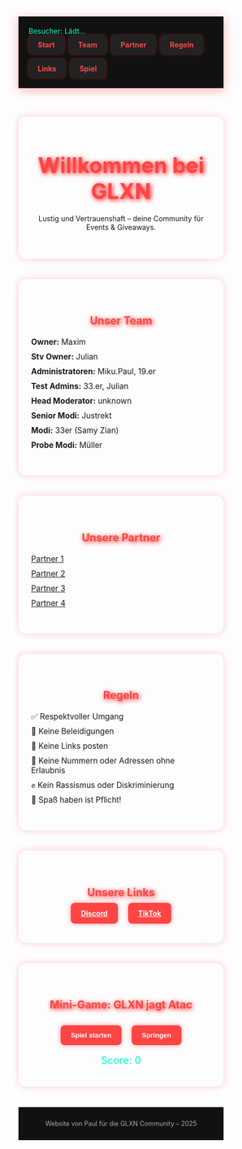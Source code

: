 <!DOCTYPE html>
<html lang="de">
<head>
  <meta charset="UTF-8" />
  <meta name="viewport" content="width=device-width, initial-scale=1" />
  <title>GLXN Community</title>
  <link href="https://fonts.googleapis.com/css2?family=Orbitron:wght@600&display=swap" rel="stylesheet">
  <style>
    * {
      box-sizing: border-box;
    }

    body {
      margin: 0;
      font-family: 'Orbitron', sans-serif;
      background: linear-gradient(120deg, #0f0f0f, #1a1a1a);
      color: #fff;
    }

    header {
      background-color: #111;
      padding: 20px;
      display: flex;
      justify-content: space-between;
      align-items: center;
      flex-wrap: wrap;
      box-shadow: 0 4px 20px rgba(255, 0, 0, 0.3);
    }

    .counter {
      color: #00ffcc;
      font-size: 1em;
    }

    .nav {
      display: flex;
      flex-wrap: wrap;
      gap: 10px;
    }

    .nav a {
      background-color: #222;
      color: #ff4444;
      padding: 10px 18px;
      border-radius: 6px;
      text-decoration: none;
      font-weight: bold;
      transition: 0.3s ease;
      box-shadow: 0 0 6px rgba(255, 68, 68, 0.4);
    }

    .nav a:hover {
      background-color: #ff4444;
      color: #fff;
      box-shadow: 0 0 10px #ff4444;
    }

    .section {
      padding: 40px 25px;
      max-width: 900px;
      margin: 40px auto;
      background: rgba(255, 255, 255, 0.05);
      border-radius: 15px;
      box-shadow: 0 0 15px rgba(255, 0, 0, 0.2);
    }

    h1, h2 {
      color: #ff4444;
      text-align: center;
      margin-bottom: 20px;
      text-shadow: 2px 2px 10px #ff0000;
    }

    h1 {
      font-size: 3em;
      margin-top: 30px;
    }

    ul {
      list-style: none;
      padding: 0;
      margin: 0;
    }

    li {
      margin: 10px 0;
      font-size: 1.1em;
    }

    .btn {
      padding: 12px 20px;
      background-color: #ff4444;
      color: #fff;
      border: none;
      border-radius: 8px;
      font-weight: bold;
      cursor: pointer;
      margin: 8px;
      transition: 0.3s ease;
      box-shadow: 0 0 10px rgba(255, 68, 68, 0.5);
    }

    .btn:hover {
      background-color: #cc0000;
      box-shadow: 0 0 15px #ff4444;
    }

    #gameCanvas {
      display: none;
      background-color: #000;
      margin: 20px auto;
      border: 3px solid #ff0000;
    }

    #scoreDisplay {
      text-align: center;
      font-size: 20px;
      color: #00ffcc;
      margin-top: 10px;
    }

    footer {
      text-align: center;
      padding: 25px;
      color: #aaa;
      background-color: #111;
      font-size: 0.9em;
    }

    .btn-group {
      text-align: center;
      margin-bottom: 10px;
    }
  </style>
</head>
<body>

  <header>
    <div class="counter">Besucher: <span id="counterValue">Lädt...</span></div>
    <nav class="nav">
      <a href="#home">Start</a>
      <a href="#team">Team</a>
      <a href="#partner">Partner</a>
      <a href="#regeln">Regeln</a>
      <a href="#links">Links</a>
      <a href="#spiel">Spiel</a>
    </nav>
  </header>

  <div id="home" class="section">
    <h1>Willkommen bei GLXN</h1>
    <p style="text-align:center;">Lustig und Vertrauenshaft – deine Community für Events & Giveaways.</p>
  </div>

  <div id="team" class="section">
    <h2>Unser Team</h2>
    <ul>
      <li><strong>Owner:</strong> Maxim</li>
      <li><strong>Stv Owner:</strong> Julian</li>
      <li><strong>Administratoren:</strong> Miku.Paul, 19.er</li>
      <li><strong>Test Admins:</strong> 33.er, Julian</li>
      <li><strong>Head Moderator:</strong> unknown</li>
      <li><strong>Senior Modi:</strong> Justrekt</li>
      <li><strong>Modi:</strong> 33er (Samy Zian)</li>
      <li><strong>Probe Modi:</strong> Müller</li>
    </ul>
  </div>

  <div id="partner" class="section">
    <h2>Unsere Partner</h2>
    <ul>
      <li><a href="https://discord.gg/zmtlabs" target="_blank">Partner 1</a></li>
      <li><a href="https://discord.gg/SZRmRXBJdw" target="_blank">Partner 2</a></li>
      <li><a href="https://discord.gg/g4cgu9jUPr" target="_blank">Partner 3</a></li>
      <li><a href="https://discord.gg/9CEbXnxf" target="_blank">Partner 4</a></li>
    </ul>
  </div>

  <div id="regeln" class="section">
    <h2>Regeln</h2>
    <ul>
      <li>✅ Respektvoller Umgang</li>
      <li>🚫 Keine Beleidigungen</li>
      <li>🔗 Keine Links posten</li>
      <li>📵 Keine Nummern oder Adressen ohne Erlaubnis</li>
      <li>✊ Kein Rassismus oder Diskriminierung</li>
      <li>🎉 Spaß haben ist Pflicht!</li>
    </ul>
  </div>

  <div id="links" class="section">
    <h2>Unsere Links</h2>
    <div class="btn-group">
      <a href="https://discord.gg/glxn" class="btn" target="_blank">Discord</a>
      <a href="https://www.tiktok.com/@glxn.community" class="btn" target="_blank">TikTok</a>
    </div>
  </div>

  <div id="spiel" class="section">
    <h2>Mini-Game: GLXN jagt Atac</h2>
    <div class="btn-group">
      <button class="btn" onclick="startGame()">Spiel starten</button>
      <button class="btn" onclick="jump()">Springen</button>
    </div>
    <div id="scoreDisplay">Score: 0</div>
    <canvas id="gameCanvas" width="800" height="200"></canvas>
  </div>

  <footer>
    Website von Paul für die GLXN Community – 2025
  </footer>

  <script>
    // Besucherzähler
    fetch('https://api.countapi.xyz/hit/glxn-website-123/visits')
      .then(res => res.json())
      .then(data => document.getElementById('counterValue').textContent = data.value)
      .catch(() => document.getElementById('counterValue').textContent = "nicht verfügbar");

    // Game Variablen
    const canvas = document.getElementById("gameCanvas");
    const ctx = canvas.getContext("2d");

    const bombImage = new Image(); bombImage.src = "https://i.imgur.com/3wLt9i2.png";
    const atacImage = new Image(); atacImage.src = "https://i.imgur.com/k2lxMns.png";
    const poopImage = new Image(); poopImage.src = "https://i.imgur.com/0M7z3Xv.png";

    const jumpSound = new Audio("https://actions.google.com/sounds/v1/cartoon/slide_whistle_to_drum.ogg");
    const hitSound = new Audio("https://actions.google.com/sounds/v1/cartoon/clang_and_wobble.ogg");
    const nukeSound = new Audio("https://actions.google.com/sounds/v1/alarms/nuclear_alarm.ogg");

    let bomb, atac, poops = [], gravity = 0.6, jumpStrength = -12, isJumping = false;
    let score = 0, gameLoop, scoreInterval, poopSpawner;

    function resetGame() {
      bomb = { x: 50, y: 150, width: 30, height: 30, velocityY: 0 };
      atac = { x: 800, y: 150, width: 30, height: 30 };
      poops = [];
      isJumping = false;
      score = 0;
      document.getElementById("scoreDisplay").textContent = "Score: 0";
    }

    function startGame() {
      canvas.style.display = "block";
      resetGame();
      clearInterval(gameLoop);
      clearInterval(scoreInterval);
      clearInterval(poopSpawner);

      gameLoop = setInterval(updateGame, 20);
      scoreInterval = setInterval(() => {
        score++;
        document.getElementById("scoreDisplay").textContent = "Score: " + score;
      }, 500);
      poopSpawner = setInterval(() => {
        poops.push({ x: 800, y: 165, width: 25, height: 15 });
      }, 1500);
    }

    function jump() {
      if (!isJumping) {
        bomb.velocityY = jumpStrength;
        isJumping = true;
        jumpSound.play();
      }
    }

    document.addEventListener("keydown", e => {
      if (e.code === "Space") jump();
    });

    canvas.addEventListener("click", () => jump()); // Touch/Click Support

    function updateGame() {
      ctx.clearRect(0, 0, canvas.width, canvas.height);
      bomb.velocityY += gravity;
      bomb.y += bomb.velocityY;
      if (bomb.y >= 150) {
        bomb.y = 150;
        isJumping = false;
      }

      atac.x -= 5;
      if (atac.x < -30) atac.x = 800;

      poops.forEach(p => p.x -= 6);
      poops = poops.filter(p => p.x > -30);

      ctx.drawImage(bombImage, bomb.x, bomb.y, bomb.width, bomb.height);
      ctx.drawImage(atacImage, atac.x, atac.y, atac.width, atac.height);
      poops.forEach(p => ctx.drawImage(poopImage, p.x, p.y, p.width, p.height));

      for (let p of poops) {
        if (checkCollision(bomb, p)) {
          hitSound.play();
          endGame("💩 Kackhaufen getroffen!");
          return;
        }
      }

      if (checkCollision(bomb, atac)) {
        nukeSound.play();
        endGame("💥 GENUKED BYE GLXN!");
      }
    }

    function checkCollision(a, b) {
      return (
        a.x < b.x + b.width &&
        a.x + a.width > b.x &&
        a.y < b.y + b.height &&
        a.y + a.height > b.y
      );
    }

    function endGame(message) {
      clearInterval(gameLoop);
      clearInterval(scoreInterval);
      clearInterval(poopSpawner);
      alert(message);
    }
  </script>
</body>
</html>
